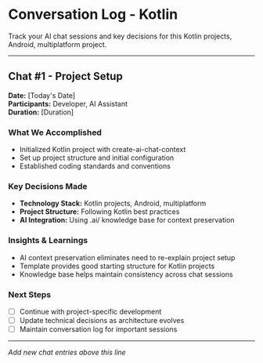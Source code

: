 # Conversation Log - Kotlin

Track your AI chat sessions and key decisions for this Kotlin projects, Android, multiplatform project.

---

## Chat #1 - Project Setup

**Date:** [Today's Date]  
**Participants:** Developer, AI Assistant  
**Duration:** [Duration]

### What We Accomplished
- Initialized Kotlin project with create-ai-chat-context
- Set up project structure and initial configuration
- Established coding standards and conventions

### Key Decisions Made
- **Technology Stack:** Kotlin projects, Android, multiplatform
- **Project Structure:** Following Kotlin best practices
- **AI Integration:** Using .ai/ knowledge base for context preservation

### Insights & Learnings
- AI context preservation eliminates need to re-explain project setup
- Template provides good starting structure for Kotlin projects
- Knowledge base helps maintain consistency across chat sessions

### Next Steps
- [ ] Continue with project-specific development
- [ ] Update technical decisions as architecture evolves  
- [ ] Maintain conversation log for important sessions

---

*Add new chat entries above this line*
